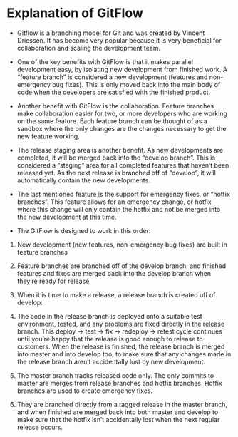 # Explanation of GitFlow

* Gitflow is a branching model for Git and was created by Vincent Driessen. It has become very popular because it is very beneficial for collaboration and scaling the development team. 

* One of the key benefits with GitFlow is that it makes parallel development easy, by isolating new development from finished work. A “feature branch” is considered a new development (features and non-emergency bug fixes). This is only moved back into the main body of code when the developers are satisfied with the finished product. 

* Another benefit with GitFlow is the collaboration. Feature branches make collaboration easier for two, or more developers who are working on the same feature. Each feature branch can be thought of as a sandbox where the only changes are the changes necessary to get the new feature working. 

* The release staging area is another benefit. As new developments are completed, it will be merged back into the “develop branch”. This is considered a “staging” area for all completed features that haven’t been released yet. As the next release is branched off of “develop”, it will automatically contain the new developments.

* The last mentioned feature is the support for emergency fixes, or “hotfix branches”. This feature allows for an emergency change, or hotfix where this change will only contain the hotfix and not be merged into the new development at this time. 

* The GitFlow is designed to work in this order:

1. New development (new features, non-emergency bug fixes) are built in feature branches

2. Feature branches are branched off of the develop branch, and finished features and fixes are merged back into the develop branch when they’re ready for release

3. When it is time to make a release, a release branch is created off of develop:

4. The code in the release branch is deployed onto a suitable test environment, tested, and any problems are fixed directly in the release branch. This deploy -> test -> fix -> redeploy -> retest cycle continues until you’re happy that the release is good enough to release to customers. When the release is finished, the release branch is merged into master and into develop too, to make sure that any changes made in the release branch aren’t accidentally lost by new development.

5. The master branch tracks released code only. The only commits to master are merges from release branches and hotfix branches. Hotfix branches are used to create emergency fixes. 

6. They are branched directly from a tagged release in the master branch, and when finished are merged back into both master and develop to make sure that the hotfix isn’t accidentally lost when the next regular release occurs.
